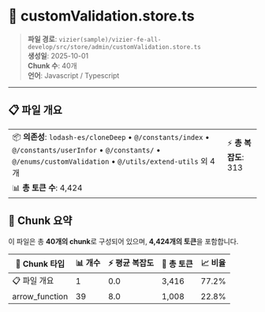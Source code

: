 # 📄 customValidation.store.ts

> **파일 경로**: `vizier(sample)/vizier-fe-all-develop/src/store/admin/customValidation.store.ts`  
> **생성일**: 2025-10-01  
> **Chunk 수**: 40개  
> **언어**: Javascript / Typescript
---


## 📋 파일 개요

| | |
|--|--|
| 📦 **의존성**: `lodash-es/cloneDeep` • `@/constants/index` • `@/constants/userInfor` • `@/constants/` • `@/enums/customValidation` • `@/utils/extend-utils` 외 4개 | ⚡ **총 복잡도**: 313 |
| 📊 **총 토큰 수**: 4,424 |  |






## 🧩 Chunk 요약

이 파일은 총 **40개의 chunk**로 구성되어 있으며, **4,424개의 토큰**을 포함합니다.

| 🧩 Chunk 타입 | 📊 개수 | ⚡ 평균 복잡도 | 📝 총 토큰 | 📈 비율 |
|---------------|--------|-------------|----------|--------|
| 📋 파일 개요 | 1 | 0.0 | 3,416 | 77.2% |
| arrow_function | 39 | 8.0 | 1,008 | 22.8% |

